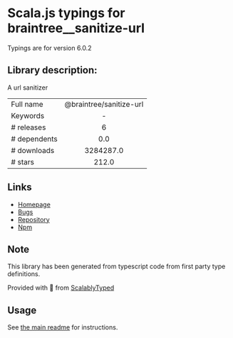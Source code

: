 
# Scala.js typings for braintree__sanitize-url

Typings are for version 6.0.2

## Library description:
A url sanitizer

|                    |                 |
| ------------------ | :-------------: |
| Full name          | @braintree/sanitize-url |
| Keywords           | - |
| # releases         | 6 |
| # dependents       | 0.0 |
| # downloads        | 3284287.0 |
| # stars            | 212.0 |

## Links
- [Homepage](https://github.com/braintree/sanitize-url#readme)
- [Bugs](https://github.com/braintree/sanitize-url/issues)
- [Repository](https://github.com/braintree/sanitize-url)
- [Npm](https://www.npmjs.com/package/%40braintree%2Fsanitize-url)
    


## Note
This library has been generated from typescript code from first party type definitions.

Provided with :purple_heart: from [ScalablyTyped](https://github.com/oyvindberg/ScalablyTyped)

## Usage
See [the main readme](../../readme.md) for instructions.


